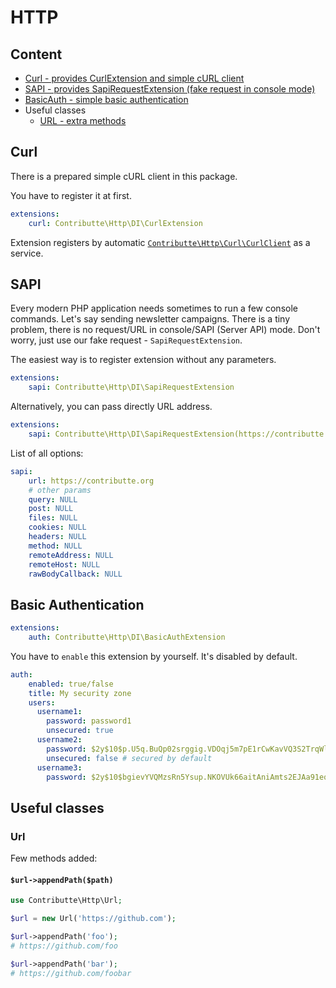 # HTTP

## Content

- [Curl - provides CurlExtension and simple cURL client](#curl)
- [SAPI - provides SapiRequestExtension (fake request in console mode)](#sapi)
- [BasicAuth - simple basic authentication](#basic-authentication)
- Useful classes
    - [URL - extra methods](#url)

## Curl

There is a prepared simple cURL client in this package.

You have to register it at first.

```yaml
extensions:
    curl: Contributte\Http\DI\CurlExtension
```

Extension registers by automatic [`Contributte\Http\Curl\CurlClient`](https://github.com/contributte/http/blob/master/src/Curl/CurlClient.php) as a service.

## SAPI

Every modern PHP application needs sometimes to run a few console commands. Let's say sending newsletter campaigns. There is
a tiny problem, there is no request/URL in console/SAPI (Server API) mode. Don't worry, just use our fake request -
`SapiRequestExtension`.

The easiest way is to register extension without any parameters.

```yaml
extensions:
    sapi: Contributte\Http\DI\SapiRequestExtension
```

Alternatively, you can pass directly URL address.

```yaml
extensions:
    sapi: Contributte\Http\DI\SapiRequestExtension(https://contributte.org)
```

List of all options:

```yaml
sapi:
    url: https://contributte.org
    # other params
    query: NULL
    post: NULL
    files: NULL
    cookies: NULL
    headers: NULL
    method: NULL
    remoteAddress: NULL
    remoteHost: NULL
    rawBodyCallback: NULL
```

## Basic Authentication

```yaml
extensions:
    auth: Contributte\Http\DI\BasicAuthExtension
```

You have to `enable` this extension by yourself. It's disabled by default.

```yaml
auth:
    enabled: true/false
    title: My security zone
    users:
      username1:
        password: password1
        unsecured: true
      username2:
        password: $2y$10$p.U5q.BuQp02srggig.VDOqj5m7pE1rCwKavVQ3S2TrqWlkqu3qlC
        unsecured: false # secured by default
      username3:
        password: $2y$10$bgievYVQMzsRn5Ysup.NKOVUk66aitAniAmts2EJAa91eqkAhohvC
```

## Useful classes

### Url

Few methods added:

#### `$url->appendPath($path)`

```php
use Contributte\Http\Url;

$url = new Url('https://github.com');

$url->appendPath('foo');
# https://github.com/foo

$url->appendPath('bar');
# https://github.com/foobar
```
